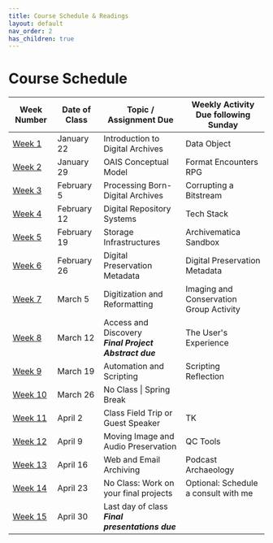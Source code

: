 ```yaml
---
title: Course Schedule & Readings
layout: default
nav_order: 2
has_children: true
---
```


# Course Schedule

| Week Number | Date of Class  | Topic / Assignment Due                                  | Weekly Activity<br>Due following Sunday        |
|-------------|----------------|---------------------------------------------------------|------------------------|
| [Week 1](week_01.html)  | January 22 | Introduction to Digital Archives | Data Object |
| [Week 2](week_02.html)  | January 29 | OAIS Conceptual Model | Format Encounters RPG |
| [Week 3](week_03.html)  | February 5 | Processing Born-Digital Archives | Corrupting a Bitstream |
| [Week 4](week_04.html)  | February 12 | Digital Repository Systems | Tech Stack |
| [Week 5](week_05.html)  | February 19 | Storage Infrastructures | Archivematica Sandbox |
| [Week 6](week_06.html)  | February 26 | Digital Preservation Metadata | Digital Preservation Metadata |
| [Week 7](week_07.html)  | March 5 | Digitization and Reformatting | Imaging and Conservation Group Activity |
| [Week 8](week_08.html)  | March 12 | Access and Discovery<br>**_Final Project Abstract due_** | The User's Experience |
| [Week 9](week_09.html)  | March 19 | Automation and Scripting | Scripting Reflection |
| [Week 10](week_10.html) | March 26 | No Class \| Spring Break | 
| [Week 11](week_11.html) | April 2 | Class Field Trip or Guest Speaker | TK |
| [Week 12](week_12.html) | April 9 | Moving Image and Audio Preservation | QC Tools |
| [Week 13](week_13.html) | April 16 | Web and Email Archiving | Podcast Archaeology |
| [Week 14](week_14.html) | April 23 | No Class: Work on your final projects | Optional: Schedule a consult with me |
| [Week 15](week_15.html) | April 30 | Last day of class<br>**_Final presentations due_** |  |
